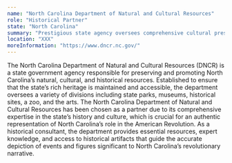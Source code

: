 ```yaml
---
name: "North Carolina Department of Natural and Cultural Resources"
role: "Historical Partner"
state: "North Carolina"
summary: "Prestigious state agency oversees comprehensive cultural preservation, offering unparalleled expertise on revolutionary heritage through extensive historical resources."
location: "XXX"
moreInformation: "https://www.dncr.nc.gov/"
---
```


The North Carolina Department of Natural and Cultural Resources (DNCR)
is a state government agency responsible for preserving and promoting
North Carolina’s natural, cultural, and historical resources.
Established to ensure that the state’s rich heritage is maintained and
accessible, the department oversees a variety of divisions including
state parks, museums, historical sites, a zoo, and the arts. The North
Carolina Department of Natural and Cultural Resources has been chosen
as a partner due to its comprehensive expertise in the state’s history
and culture, which is crucial for an authentic representation of North
Carolina’s role in the American Revolution. As a historical consultant,
the department provides essential resources, expert knowledge, and
access to historical artifacts that guide the accurate depiction of
events and figures significant to North Carolina’s revolutionary
narrative.

